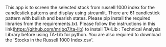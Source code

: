 This app is to screen the selected stock from russell 1000 index for the candlestick patterns and display using streamlit.
There are 61 candlestick pattern with bullish and bearish states.
Please pip install the required libraries from the requirements.txt.
Please follow the instructions in this link(https://github.com/mrjbq7/ta-lib) to install TA-Lib : Technical Analysis Library before using TA-Lib for python.
You are also required to download the 'Stocks in the Russell 1000 Index.csv'.
